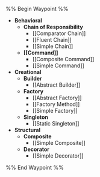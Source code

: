 %% Begin Waypoint %%
- **Behavioral**
	- **Chain of Responsibility**
		- [[Comparator Chain]]
		- [[Fluent Chain]]
		- [[Simple Chain]]
	- **[[Command]]**
		- [[Composite Command]]
		- [[Simple Command]]
- **Creational**
	- **Builder**
		- [[Abstract Builder]]
	- **Factory**
		- [[Abstract Factory]]
		- [[Factory Method]]
		- [[Simple Factory]]
	- **Singleton**
		- [[Static Singleton]]
- **Structural**
	- **Composite**
		- [[Simple Composite]]
	- **Decorator**
		- [[Simple Decorator]]

%% End Waypoint %%

